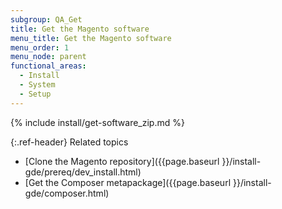```yaml
---
subgroup: QA_Get
title: Get the Magento software
menu_title: Get the Magento software
menu_order: 1
menu_node: parent
functional_areas:
  - Install
  - System
  - Setup
---
```


{% include install/get-software_zip.md %}

{:.ref-header}
Related topics

-  [Clone the Magento repository]({{page.baseurl }}/install-gde/prereq/dev_install.html)
-  [Get the Composer metapackage]({{page.baseurl }}/install-gde/composer.html)
